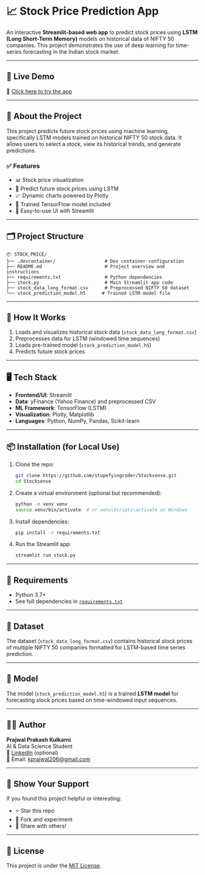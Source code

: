 # 📈 Stock Price Prediction App

An interactive **Streamlit-based web app** to predict stock prices using **LSTM (Long Short-Term Memory)** models on historical data of NIFTY 50 companies. This project demonstrates the use of deep learning for time-series forecasting in the Indian stock market.

---

## 🚀 Live Demo

🔗 [Click here to try the app](https://stocksense-app.streamlit.app/)

---

## 🧠 About the Project

This project predicts future stock prices using machine learning, specifically LSTM models trained on historical NIFTY 50 stock data. It allows users to select a stock, view its historical trends, and generate predictions.

### ✅ Features

- 📊 Stock price visualization
- 🔮 Predict future stock prices using LSTM
- 📈 Dynamic charts powered by Plotly
- 🧠 Trained TensorFlow model included
- 🧾 Easy-to-use UI with Streamlit

---

## 🗂️ Project Structure

```
📦 STOCK_PRICE/
├── .devcontainer/                  # Dev container configuration
├── README.md                       # Project overview and instructions
├── requirements.txt                # Python dependencies
├── stock.py                        # Main Streamlit app code
├── stock_data_long_format.csv      # Preprocessed NIFTY 50 dataset
└── stock_prediction_model.h5      # Trained LSTM model file
```

---

## 🧪 How It Works

1. Loads and visualizes historical stock data (`stock_data_long_format.csv`)
2. Preprocesses data for LSTM (windowed time sequences)
3. Loads pre-trained model (`stock_prediction_model.h5`)
4. Predicts future stock prices

---

## 🖥️ Tech Stack

- **Frontend/UI**: Streamlit
- **Data**: yFinance (Yahoo Finance) and preprocessed CSV
- **ML Framework**: TensorFlow (LSTM)
- **Visualization**: Plotly, Matplotlib
- **Languages**: Python, NumPy, Pandas, Scikit-learn

---

## 📦 Installation (for Local Use)

1. Clone the repo:
   ```bash
   git clone https://github.com/stupefyingcoder/Stocksense.git
   cd Stocksense
   ```

2. Create a virtual environment (optional but recommended):
   ```bash
   python -m venv venv
   source venv/bin/activate  # or venv\Scripts\activate on Windows
   ```

3. Install dependencies:
   ```bash
   pip install -r requirements.txt
   ```

4. Run the Streamlit app:
   ```bash
   streamlit run stock.py
   ```

---

## 🧾 Requirements

- Python 3.7+
- See full dependencies in [`requirements.txt`](./requirements.txt)

---

## 📁 Dataset

The dataset (`stock_data_long_format.csv`) contains historical stock prices of multiple NIFTY 50 companies formatted for LSTM-based time series prediction.

---

## 🧠 Model

The model (`stock_prediction_model.h5`) is a trained **LSTM model** for forecasting stock prices based on time-windowed input sequences.

---

## 🙋‍♂️ Author

**Prajwal Prakash Kulkarni**  
AI & Data Science Student  
🔗 [LinkedIn](www.linkedin.com/in/kprajwal206) (optional)  
📧 Email: kprajwal206@gmail.com

---

## 🌟 Show Your Support

If you found this project helpful or interesting:

- ⭐ Star this repo
- 🍴 Fork and experiment
- 📢 Share with others!

---

## 📄 License

This project is under the [MIT License](LICENSE).







